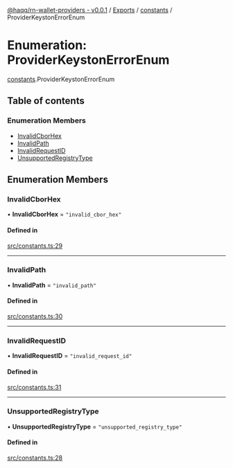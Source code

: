 [@haqq/rn-wallet-providers - v0.0.1](../README.md) / [Exports](../modules.md) / [constants](../modules/constants.md) / ProviderKeystonErrorEnum

# Enumeration: ProviderKeystonErrorEnum

[constants](../modules/constants.md).ProviderKeystonErrorEnum

## Table of contents

### Enumeration Members

- [InvalidCborHex](constants.ProviderKeystonErrorEnum.md#invalidcborhex)
- [InvalidPath](constants.ProviderKeystonErrorEnum.md#invalidpath)
- [InvalidRequestID](constants.ProviderKeystonErrorEnum.md#invalidrequestid)
- [UnsupportedRegistryType](constants.ProviderKeystonErrorEnum.md#unsupportedregistrytype)

## Enumeration Members

### InvalidCborHex

• **InvalidCborHex** = ``"invalid_cbor_hex"``

#### Defined in

[src/constants.ts:29](https://github.com/haqq-network/haqq-rn-wallet-providers/blob/7850de5/src/constants.ts#L29)

___

### InvalidPath

• **InvalidPath** = ``"invalid_path"``

#### Defined in

[src/constants.ts:30](https://github.com/haqq-network/haqq-rn-wallet-providers/blob/7850de5/src/constants.ts#L30)

___

### InvalidRequestID

• **InvalidRequestID** = ``"invalid_request_id"``

#### Defined in

[src/constants.ts:31](https://github.com/haqq-network/haqq-rn-wallet-providers/blob/7850de5/src/constants.ts#L31)

___

### UnsupportedRegistryType

• **UnsupportedRegistryType** = ``"unsupported_registry_type"``

#### Defined in

[src/constants.ts:28](https://github.com/haqq-network/haqq-rn-wallet-providers/blob/7850de5/src/constants.ts#L28)
